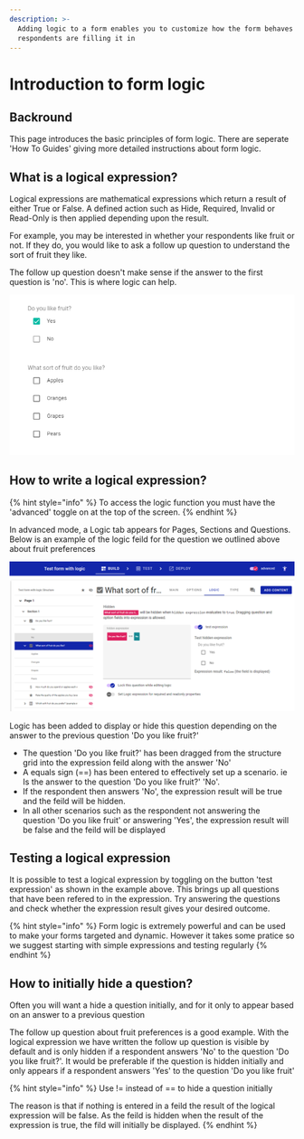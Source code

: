 ```yaml
---
description: >-
  Adding logic to a form enables you to customize how the form behaves when
  respondents are filling it in
---
```


# Introduction to form logic

## Backround

This page introduces the basic principles of form logic.  There are seperate 'How To Guides' giving more detailed instructions about form logic.

## What is a logical expression?

Logical expressions are mathematical expressions which return a result of either True or False.  A defined action such as Hide, Required, Invalid or Read-Only is then applied depending upon the result.

For example, you may be interested in whether your respondents like fruit or not.  If they do, you would like to ask a follow up question to understand the sort of fruit they like. &#x20;

The follow up question doesn't make sense if the answer to the first question is 'no'.  This is where logic can help.

![Example of a question where logic can help](<../../.gitbook/assets/image (300).png>)

## How to write a logical expression?

{% hint style="info" %}
To access the logic function you must have the 'advanced' toggle on at the top of the screen.&#x20;
{% endhint %}

In advanced mode, a Logic tab appears for Pages, Sections and Questions.  Below is an example of the logic feild for the question we outlined above about fruit preferences

![](<../../.gitbook/assets/image (304).png>)

Logic has been added to display or hide this question depending on the answer to the previous question 'Do you like fruit?'

* The question 'Do you like fruit?' has been dragged from the structure grid into the expression feild along with the answer 'No'
* A equals sign (==) has been entered to effectively set up a scenario.  ie Is the answer to the question 'Do you like fruit?'  'No'. &#x20;
* If the respondent then answers 'No', the expression result will be true and the feild will be hidden. &#x20;
* In all other scenarios such as the respondent not answering the question 'Do you like fruit' or answering 'Yes', the expression result will be false and the feild will be displayed

## Testing a logical expression

It is possible to test a logical expression by toggling on the button 'test expression' as shown in the example above.  This brings up all questions that have been refered to in the expression.   Try answering the questions and check whether the expression result gives your desired outcome.

{% hint style="info" %}
Form logic is extremely powerful and can be used to make your forms targeted and dynamic.  However it takes some pratice so we suggest starting with simple expressions and testing regularly
{% endhint %}

## How to initially hide a question?

Often you will want a hide a question initially, and for it only to appear based on an answer to a previous question

The follow up question about fruit preferences is a good example.  With the logical expression we have written the follow up question is visible by default and is only hidden if a respondent answers 'No' to the question 'Do you like fruit?'.   It would be preferable if the question is hidden initially and only appears if a respondent answers 'Yes' to the question 'Do you like fruit'

{% hint style="info" %}
Use != instead of == to hide a question initially

The reason is that if nothing is entered in a feild the result of the logical expression will be false.  As the feild is hidden when the result of the expression is true, the fild will initially be displayed.
{% endhint %}

&#x20;
